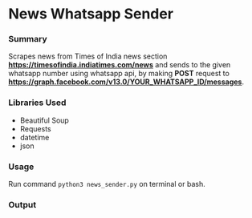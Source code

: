 # News Whatsapp Sender
### Summary

Scrapes news from Times of India news section **https://timesofindia.indiatimes.com/news** and sends to the given whatsapp number using whatsapp api, by making **POST**
request to **https://graph.facebook.com/v13.0/YOUR_WHATSAPP_ID/messages**.

###  Libraries Used
- Beautiful Soup
- Requests
- datetime
- json

### Usage
Run command `python3 news_sender.py` on terminal or bash.

### Output
